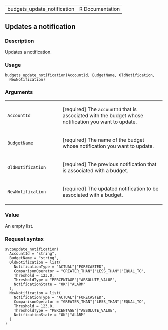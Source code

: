<table style="width: 100%;">
<tbody>
<tr class="odd">
<td>budgets_update_notification</td>
<td style="text-align: right;">R Documentation</td>
</tr>
</tbody>
</table>

## Updates a notification

### Description

Updates a notification.

### Usage

    budgets_update_notification(AccountId, BudgetName, OldNotification,
      NewNotification)

### Arguments

<table>
<colgroup>
<col style="width: 35%" />
<col style="width: 65%" />
</colgroup>
<tbody>
<tr class="odd">
<td><code
id="budgets_update_notification_:_AccountId">AccountId</code></td>
<td><p>[required] The <code>accountId</code> that is associated with the
budget whose notification you want to update.</p></td>
</tr>
<tr class="even">
<td><code
id="budgets_update_notification_:_BudgetName">BudgetName</code></td>
<td><p>[required] The name of the budget whose notification you want to
update.</p></td>
</tr>
<tr class="odd">
<td><code
id="budgets_update_notification_:_OldNotification">OldNotification</code></td>
<td><p>[required] The previous notification that is associated with a
budget.</p></td>
</tr>
<tr class="even">
<td><code
id="budgets_update_notification_:_NewNotification">NewNotification</code></td>
<td><p>[required] The updated notification to be associated with a
budget.</p></td>
</tr>
</tbody>
</table>

### Value

An empty list.

### Request syntax

    svc$update_notification(
      AccountId = "string",
      BudgetName = "string",
      OldNotification = list(
        NotificationType = "ACTUAL"|"FORECASTED",
        ComparisonOperator = "GREATER_THAN"|"LESS_THAN"|"EQUAL_TO",
        Threshold = 123.0,
        ThresholdType = "PERCENTAGE"|"ABSOLUTE_VALUE",
        NotificationState = "OK"|"ALARM"
      ),
      NewNotification = list(
        NotificationType = "ACTUAL"|"FORECASTED",
        ComparisonOperator = "GREATER_THAN"|"LESS_THAN"|"EQUAL_TO",
        Threshold = 123.0,
        ThresholdType = "PERCENTAGE"|"ABSOLUTE_VALUE",
        NotificationState = "OK"|"ALARM"
      )
    )
